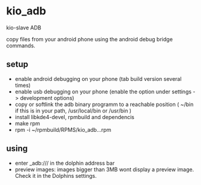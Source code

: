 # kio_adb
kio-slave ADB

copy files from your android phone using the android debug bridge commands. 

## setup

* enable android debugging on your phone (tab build version several times)
* enable usb debugging on your phone (enable the option under settings -> development options)
* copy or softlink the adb binary programm to a reachable position ( ~/bin if this is in your path, /usr/local/bin or /usr/bin )
* install libkde4-devel, rpmbuild and dependencis
* make rpm
* rpm -i ~/rpmbuild/RPMS/kio_adb...rpm

## using

* enter _adb:/// in the dolphin address bar
* preview images: images bigger than 3MB wont display a preview image. Check it in the Dolphins settings.

